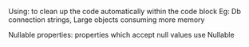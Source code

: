 Using: to clean up the code automatically within the code block
    Eg: Db connection strings, Large objects consuming more memory
    
Nullable properties: properties which accept null values use Nullable<datatype>